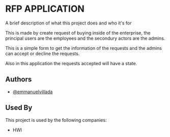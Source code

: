 
# RFP APPLICATION

A brief description of what this project does and who it's for


This is made by create request of buying inside of the enterprise, the principal users are the employees and the secondury actors are the admins.

This is a simple form to get the information of the requests and the admins can accept or decline the requests.

Also in this application the requests accepted will have a state.
## Authors

- [@emmanuelvillada](https://www.github.com/emmanuelvillada)


## Used By

This project is used by the following companies:

- HWI


